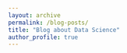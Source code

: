 ```yaml
---
layout: archive
permalink: /blog-posts/
title: "Blog about Data Science"
author_profile: true
---
```

